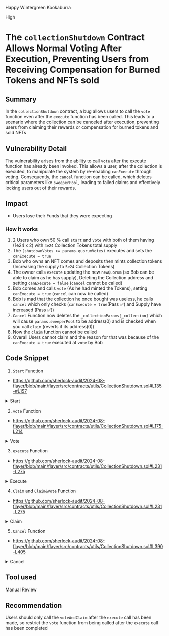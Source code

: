 Happy Wintergreen Kookaburra

High

# The `collectionShutdown` Contract Allows Normal Voting After Execution, Preventing Users from Receiving Compensation for Burned Tokens and NFTs sold

## Summary
In the `collectionShutdown` contract, a bug allows users to call the `vote` function even after the `execute` function has been called. This leads to a scenario where the collection can be canceled after execution, preventing users from claiming their rewards or compensation for burned tokens and sold NFTs

## Vulnerability Detail
The vulnerability arises from the ability to call `vote` after the execute function has already been invoked. This allows a user, after the collection is executed, to manipulate the system by re-enabling `canExecute` through voting. Consequently, the `cancel` function can be called, which deletes critical parameters like `sweeperPool`, leading to failed claims and effectively locking users out of their rewards. 
## Impact
- Users lose their Funds that they were expecting
### How it works
1. 2 Users who own 50 % call `start` and `vote` with both of them having (1e24 x 2) with `4e24` Collection Tokens total supply
2. The `(shutdownVotes >= params.quorumVotes)` executes and sets the `canExecute = true`
3. Bob who owns an NFT comes and deposits then mints collection tokens (Increasing the supply to `5e24` Collection Tokens)
4. The owner calls `execute` updating the new `newQuorum` (so Bob can be able to claim as he has supply), Deleting the Collection address and setting `canExecute = false` (`cancel` cannot be called)
4. Bob comes and calls `vote` (As he had minted the Tokens), setting `canExecute = true` (`cancel` can now be called)
5. Bob is mad that the collection he once bought was useless, he calls `cancel` which only checks (`canExecute = true`(Pass ✅) and Supply have increased (Pass ✅))
6. `Cancel` Function now deletes the `_collectionParams[_collection]` which will cause `params.sweeperPool` to be address(0) and is checked when you call `claim` (reverts if its address(0))
7. Now the `claim` function cannot be called
8. Overall Users cannot claim and the reason for that was because of the `canExecute = true` executed at `vote` by Bob


## Code Snippet
1. `Start` Function
- https://github.com/sherlock-audit/2024-08-flayer/blob/main/flayer/src/contracts/utils/CollectionShutdown.sol#L135-#L157
<details>
<summary>Start</summary>

```solidity
    function start(address _collection) public whenNotPaused {
        // Confirm that this collection is not prevented from being shutdown
        if (shutdownPrevented[_collection]) revert ShutdownPrevented();

        // Ensure that a shutdown process is not already actioned
        CollectionShutdownParams memory params = _collectionParams[_collection];
        if (params.shutdownVotes != 0) revert ShutdownProcessAlreadyStarted();

        // Get the total number of tokens still in circulation, specifying a maximum number
        // of tokens that can be present in a "dormant" collection.
        params.collectionToken = locker.collectionToken(_collection);
        uint totalSupply = params.collectionToken.totalSupply();
        if (totalSupply > MAX_SHUTDOWN_TOKENS * 10 ** params.collectionToken.denomination()) revert TooManyItems();

        // Set our quorum vote requirement
        params.quorumVotes = uint88(totalSupply * SHUTDOWN_QUORUM_PERCENT / ONE_HUNDRED_PERCENT);

        // Notify that we are processing a shutdown
        emit CollectionShutdownStarted(_collection);

        // Cast our vote from the user
        _collectionParams[_collection] = _vote(_collection, params);
    }
```
</details>

2. `vote` Function
- https://github.com/sherlock-audit/2024-08-flayer/blob/main/flayer/src/contracts/utils/CollectionShutdown.sol#L175-L214
<details>
<summary>Vote</summary>

```solidity
    function vote(address _collection) public nonReentrant whenNotPaused {
        // Ensure that we are within the shutdown window
        CollectionShutdownParams memory params = _collectionParams[_collection];
        if (params.quorumVotes == 0) revert ShutdownProccessNotStarted();

        _collectionParams[_collection] = _vote(_collection, params);
    }

    /**
     * Processes the logic for casting a vote.
     *
     * @param _collection The collection address
     * @param params The collection shutdown parameters
     *
     * @return The updated shutdown parameters
     */
    function _vote(address _collection, CollectionShutdownParams memory params) internal returns (CollectionShutdownParams memory) {
        // Take tokens from the user and hold them in this escrow contract
        uint userVotes = params.collectionToken.balanceOf(msg.sender);
        if (userVotes == 0) revert UserHoldsNoTokens();

        // Pull our tokens in from the user
        params.collectionToken.transferFrom(msg.sender, address(this), userVotes);

        // Register the amount of votes sent as a whole, and store them against the user
        params.shutdownVotes += uint96(userVotes);

        // Register the amount of votes for the collection against the user
        unchecked { shutdownVoters[_collection][msg.sender] += userVotes; }

        emit CollectionShutdownVote(_collection, msg.sender, userVotes);

        // If we can execute, then we need to fire another event
        if (!params.canExecute && params.shutdownVotes >= params.quorumVotes) {
            params.canExecute = true;
            emit CollectionShutdownQuorumReached(_collection);
        }

        return params;
    }
```
</details>

3. `execute` Function
- https://github.com/sherlock-audit/2024-08-flayer/blob/main/flayer/src/contracts/utils/CollectionShutdown.sol#L231-L275
<details>
<summary>Execute</summary>

```solidity
    function execute(address _collection, uint[] calldata _tokenIds) public onlyOwner whenNotPaused {
        // Ensure that the vote count has reached quorum
        CollectionShutdownParams storage params = _collectionParams[_collection];
        if (!params.canExecute) revert ShutdownNotReachedQuorum();

        // Ensure we have specified token IDs
        uint _tokenIdsLength = _tokenIds.length;
        if (_tokenIdsLength == 0) revert NoNFTsSupplied();

        // Check that no listings currently exist
        if (_hasListings(_collection)) revert ListingsExist();

        // Refresh total supply here to ensure that any assets that were added during
        // the shutdown process can also claim their share.
        uint newQuorum = params.collectionToken.totalSupply() * SHUTDOWN_QUORUM_PERCENT / ONE_HUNDRED_PERCENT;
        if (params.quorumVotes != newQuorum) {
            params.quorumVotes = uint88(newQuorum);
        }

        // Lockdown the collection to prevent any new interaction
        locker.sunsetCollection(_collection);

        // Iterate over our token IDs and transfer them to this contract
        IERC721 collection = IERC721(_collection);
        for (uint i; i < _tokenIdsLength; ++i) {
            locker.withdrawToken(_collection, _tokenIds[i], address(this));
        }

        // Approve sudoswap pair factory to use our NFTs
        collection.setApprovalForAll(address(pairFactory), true);

        // Map our collection to a newly created pair
        address pool = _createSudoswapPool(collection, _tokenIds);

        // Set the token IDs that have been sent to our sweeper pool
        params.sweeperPoolTokenIds = _tokenIds;
        sweeperPoolCollection[pool] = _collection;

        // Update our collection parameters with the pool
        params.sweeperPool = pool;

        // Prevent the collection from being executed again
        params.canExecute = false;
        emit CollectionShutdownExecuted(_collection, pool, _tokenIds);
    }
```
</details>

4. `Claim` and `Claim&Vote` Function
- https://github.com/sherlock-audit/2024-08-flayer/blob/main/flayer/src/contracts/utils/CollectionShutdown.sol#L231-L275
<details>
<summary>Claim</summary>

```solidity
    function claim(address _collection, address payable _claimant) public nonReentrant whenNotPaused {
        // Ensure our user has tokens to claim
        uint claimableVotes = shutdownVoters[_collection][_claimant];
        if (claimableVotes == 0) revert NoTokensAvailableToClaim();

        // Ensure that we have moved token IDs to the pool
        CollectionShutdownParams memory params = _collectionParams[_collection];
        if (params.sweeperPool == address(0)) revert ShutdownNotExecuted();

        // Ensure that all NFTs have sold from our Sudoswap pool
        if (!collectionLiquidationComplete(_collection)) revert NotAllTokensSold();

        // We can now delete our sweeper pool tokenIds
        if (params.sweeperPoolTokenIds.length != 0) {
            delete _collectionParams[_collection].sweeperPoolTokenIds;
        }

        // Burn the tokens from our supply
        params.collectionToken.burn(claimableVotes);

        // Set our available tokens to claim to zero
        delete shutdownVoters[_collection][_claimant];

        // Get the number of votes from the claimant and the total supply and determine from that the percentage
        // of the available funds that they are able to claim.
        uint amount = params.availableClaim * claimableVotes / (params.quorumVotes * ONE_HUNDRED_PERCENT / SHUTDOWN_QUORUM_PERCENT);
        (bool sent,) = _claimant.call{value: amount}('');
        if (!sent) revert FailedToClaim();

        emit CollectionShutdownClaim(_collection, _claimant, claimableVotes, amount);
    }

    /**
     * Users that missed the initial voting window can still claim, but it is more gas efficient to use this
     * combined function.
     *
     * @param _collection The collection address
     */
    function voteAndClaim(address _collection) public whenNotPaused {
        // Ensure that we have moved token IDs to the pool
        CollectionShutdownParams memory params = _collectionParams[_collection];
        if (params.sweeperPool == address(0)) revert ShutdownNotExecuted();

        // Ensure that all NFTs have sold from our Sudoswap pool
        if (!collectionLiquidationComplete(_collection)) revert NotAllTokensSold();

        // Take tokens from the user and hold them in this escrow contract
        uint userVotes = params.collectionToken.balanceOf(msg.sender);
        if (userVotes == 0) revert UserHoldsNoTokens();
        params.collectionToken.burnFrom(msg.sender, userVotes);

        // We can now delete our sweeper pool tokenIds
        if (params.sweeperPoolTokenIds.length != 0) {
            delete _collectionParams[_collection].sweeperPoolTokenIds;
        }

        // Get the number of votes from the claimant and the total supply and determine from that the percentage
        // of the available funds that they are able to claim.
        uint amount = params.availableClaim * userVotes / (params.quorumVotes * ONE_HUNDRED_PERCENT / SHUTDOWN_QUORUM_PERCENT);
        (bool sent,) = payable(msg.sender).call{value: amount}('');
        if (!sent) revert FailedToClaim();

        emit CollectionShutdownClaim(_collection, msg.sender, userVotes, amount);
    }
```
</details>

5. `Cancel` Function
- https://github.com/sherlock-audit/2024-08-flayer/blob/main/flayer/src/contracts/utils/CollectionShutdown.sol#L390-L405
<details>
<summary>Cancel</summary>

```solidity
    function cancel(address _collection) public whenNotPaused {
        // Ensure that the vote count has reached quorum
        CollectionShutdownParams memory params = _collectionParams[_collection];
        if (!params.canExecute) revert ShutdownNotReachedQuorum();

        // Check if the total supply has surpassed an amount of the initial required
        // total supply. This would indicate that a collection has grown since the
        // initial shutdown was triggered and could result in an unsuspected liquidation.
        if (params.collectionToken.totalSupply() <= MAX_SHUTDOWN_TOKENS * 10 ** locker.collectionToken(_collection).denomination()) {
            revert InsufficientTotalSupplyToCancel();
        }

        // Remove our execution flag
        delete _collectionParams[_collection];
        emit CollectionShutdownCancelled(_collection);
    }
```
</details>


## Tool used
Manual Review

## Recommendation
Users should only call the `voteAndClaim` after the `execute` call has been made, so restrict the `vote` function from being called after the `execute` call has been completed